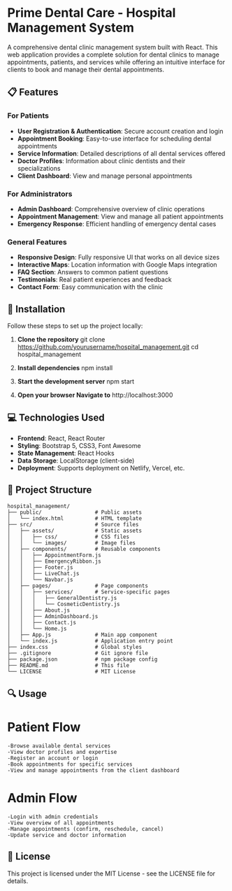 # Prime Dental Care - Hospital Management System

A comprehensive dental clinic management system built with React. This web application provides a complete solution for dental clinics to manage appointments, patients, and services while offering an intuitive interface for clients to book and manage their dental appointments.

## 📋 Features

### For Patients
- **User Registration & Authentication**: Secure account creation and login
- **Appointment Booking**: Easy-to-use interface for scheduling dental appointments
- **Service Information**: Detailed descriptions of all dental services offered
- **Doctor Profiles**: Information about clinic dentists and their specializations
- **Client Dashboard**: View and manage personal appointments

### For Administrators
- **Admin Dashboard**: Comprehensive overview of clinic operations
- **Appointment Management**: View and manage all patient appointments
- **Emergency Response**: Efficient handling of emergency dental cases

### General Features
- **Responsive Design**: Fully responsive UI that works on all device sizes
- **Interactive Maps**: Location information with Google Maps integration
- **FAQ Section**: Answers to common patient questions
- **Testimonials**: Real patient experiences and feedback
- **Contact Form**: Easy communication with the clinic

## 🚀 Installation

Follow these steps to set up the project locally:

1. **Clone the repository**
   git clone https://github.com/yourusername/hospital_management.git
   cd hospital_management

2. **Install dependencies**
   npm install

3. **Start the development server**
   npm start

4. **Open your browser Navigate to**
   http://localhost:3000

## 💻 Technologies Used

- **Frontend**: React, React Router
- **Styling**: Bootstrap 5, CSS3, Font Awesome
- **State Management**: React Hooks
- **Data Storage**: LocalStorage (client-side)
- **Deployment**: Supports deployment on Netlify, Vercel, etc.

## 📁 Project Structure
```
hospital_management/
├── public/                 # Public assets
│   └── index.html          # HTML template
├── src/                    # Source files
│   ├── assets/             # Static assets
│   │   ├── css/            # CSS files
│   │   └── images/         # Image files
│   ├── components/         # Reusable components
│   │   ├── AppointmentForm.js
│   │   ├── EmergencyRibbon.js
│   │   ├── Footer.js
│   │   ├── LiveChat.js
│   │   └── Navbar.js
│   ├── pages/              # Page components
│   │   ├── services/       # Service-specific pages
│   │   │   ├── GeneralDentistry.js
│   │   │   └── CosmeticDentistry.js
│   │   ├── About.js
│   │   ├── AdminDashboard.js
│   │   ├── Contact.js
│   │   └── Home.js
│   ├── App.js              # Main app component
│   └── index.js            # Application entry point
├── index.css               # Global styles
├── .gitignore              # Git ignore file
├── package.json            # npm package config
├── README.md               # This file
└── LICENSE                 # MIT License
```

## 🔍 Usage

# Patient Flow
    -Browse available dental services
    -View doctor profiles and expertise
    -Register an account or login
    -Book appointments for specific services
    -View and manage appointments from the client dashboard
# Admin Flow
    -Login with admin credentials
    -View overview of all appointments
    -Manage appointments (confirm, reschedule, cancel)
    -Update service and doctor information

## 📄 License

This project is licensed under the MIT License - see the LICENSE file for details.
